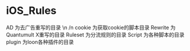 # iOS_Rules

AD        为去广告重写的目录 \n /n
cookie    为获取cookie的脚本目录
Rewrite   为Quantumult X重写的目录
Ruleset   为分流规则的目录
Script    为各种脚本的目录
plugin    为loon各种插件的目录
